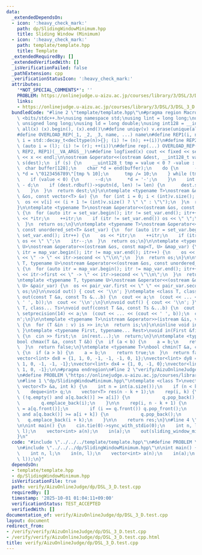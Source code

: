 ```yaml
---
data:
  _extendedDependsOn:
  - icon: ':heavy_check_mark:'
    path: dp/SlidingWindowMinimum.hpp
    title: Sliding Window (Minimum)
  - icon: ':heavy_check_mark:'
    path: template/template.hpp
    title: Template
  _extendedRequiredBy: []
  _extendedVerifiedWith: []
  _isVerificationFailed: false
  _pathExtension: cpp
  _verificationStatusIcon: ':heavy_check_mark:'
  attributes:
    '*NOT_SPECIAL_COMMENTS*': ''
    PROBLEM: https://onlinejudge.u-aizu.ac.jp/courses/library/3/DSL/3/DSL_3_D
    links:
    - https://onlinejudge.u-aizu.ac.jp/courses/library/3/DSL/3/DSL_3_D
  bundledCode: "#line 2 \"template/template.hpp\"\n#pragma region Macros\n#include\
    \ <bits/stdc++.h>\nusing namespace std;\nusing lint = long long;\nusing ull =\
    \ unsigned long long;\nusing ld = long double;\nusing int128 = __int128_t;\n#define\
    \ all(x) (x).begin(), (x).end()\n#define uniqv(v) v.erase(unique(all(v)), v.end())\n\
    #define OVERLOAD_REP(_1, _2, _3, name, ...) name\n#define REP1(i, n) for (auto\
    \ i = std::decay_t<decltype(n)>{}; (i) != (n); ++(i))\n#define REP2(i, l, r) for\
    \ (auto i = (l); (i) != (r); ++(i))\n#define rep(...) OVERLOAD_REP(__VA_ARGS__,\
    \ REP2, REP1)(__VA_ARGS__)\n#define logfixed(x) cout << fixed << setprecision(10)\
    \ << x << endl;\n\nostream &operator<<(ostream &dest, __int128_t value) {\n  ostream::sentry\
    \ s(dest);\n  if (s) {\n    __uint128_t tmp = value < 0 ? -value : value;\n  \
    \  char buffer[128];\n    char *d = end(buffer);\n    do {\n      --d;\n     \
    \ *d = \"0123456789\"[tmp % 10];\n      tmp /= 10;\n    } while (tmp != 0);\n\
    \    if (value < 0) {\n      --d;\n      *d = '-';\n    }\n    int len = end(buffer)\
    \ - d;\n    if (dest.rdbuf()->sputn(d, len) != len) {\n      dest.setstate(ios_base::badbit);\n\
    \    }\n  }\n  return dest;\n}\n\ntemplate <typename T>\nostream &operator<<(ostream\
    \ &os, const vector<T> &v) {\n  for (int i = 0; i < (int)v.size(); i++) {\n  \
    \  os << v[i] << (i + 1 != (int)v.size() ? \" \" : \"\");\n  }\n  return os;\n\
    }\n\ntemplate <typename T>\nostream &operator<<(ostream &os, const set<T> &set_var)\
    \ {\n  for (auto itr = set_var.begin(); itr != set_var.end(); itr++) {\n    os\
    \ << *itr;\n    ++itr;\n    if (itr != set_var.end()) os << \" \";\n    itr--;\n\
    \  }\n  return os;\n}\n\ntemplate <typename T>\nostream &operator<<(ostream &os,\
    \ const unordered_set<T> &set_var) {\n  for (auto itr = set_var.begin(); itr !=\
    \ set_var.end(); itr++) {\n    os << *itr;\n    ++itr;\n    if (itr != set_var.end())\
    \ os << \" \";\n    itr--;\n  }\n  return os;\n}\n\ntemplate <typename T, typename\
    \ U>\nostream &operator<<(ostream &os, const map<T, U> &map_var) {\n  for (auto\
    \ itr = map_var.begin(); itr != map_var.end(); itr++) {\n    os << itr->first\
    \ << \" -> \" << itr->second << \"\\n\";\n  }\n  return os;\n}\n\ntemplate <typename\
    \ T, typename U>\nostream &operator<<(ostream &os, const unordered_map<T, U> &map_var)\
    \ {\n  for (auto itr = map_var.begin(); itr != map_var.end(); itr++) {\n    os\
    \ << itr->first << \" -> \" << itr->second << \"\\n\";\n  }\n  return os;\n}\n\
    \ntemplate <typename T, typename U>\nostream &operator<<(ostream &os, const pair<T,\
    \ U> &pair_var) {\n  os << pair_var.first << \" \" << pair_var.second;\n  return\
    \ os;\n}\n\nvoid out() { cout << '\\n'; }\ntemplate <class T, class... Ts>\nvoid\
    \ out(const T &a, const Ts &...b) {\n  cout << a;\n  (cout << ... << (cout <<\
    \ ' ', b));\n  cout << '\\n';\n}\n\nvoid outf() { cout << '\\n'; }\ntemplate <class\
    \ T, class... Ts>\nvoid outf(const T &a, const Ts &...b) {\n  cout << fixed <<\
    \ setprecision(14) << a;\n  (cout << ... << (cout << ' ', b));\n  cout << '\\\
    n';\n}\n\ntemplate <typename T>\nistream &operator>>(istream &is, vector<T> &v)\
    \ {\n  for (T &in : v) is >> in;\n  return is;\n}\n\ninline void in(void) { return;\
    \ }\ntemplate <typename First, typename... Rest>\nvoid in(First &first, Rest &...rest)\
    \ {\n  cin >> first;\n  in(rest...);\n  return;\n}\n\ntemplate <typename T>\n\
    bool chmax(T &a, const T &b) {\n  if (a < b) {\n    a = b;\n    return true;\n\
    \  }\n  return false;\n}\ntemplate <typename T>\nbool chmin(T &a, const T &b)\
    \ {\n  if (a > b) {\n    a = b;\n    return true;\n  }\n  return false;\n}\n\n\
    vector<lint> dx8 = {1, 1, 0, -1, -1, -1, 0, 1};\nvector<lint> dy8 = {0, 1, 1,\
    \ 1, 0, -1, -1, -1};\nvector<lint> dx4 = {1, 0, -1, 0};\nvector<lint> dy4 = {0,\
    \ 1, 0, -1};\n\n#pragma endregion\n#line 2 \"verify/AizuOnlineJudge/dp/DSL_3_D.test.cpp\"\
    \n#define PROBLEM \"https://onlinejudge.u-aizu.ac.jp/courses/library/3/DSL/3/DSL_3_D\"\
    \n#line 1 \"dp/SlidingWindowMinimum.hpp\"\ntemplate <class T>\nvector<T> sliding_window_minimum(const\
    \ vector<T> &a, int k) {\n    int n = int(a.size());\n    if (n < k) return {};\n\
    \    deque<int> q;\n    vector<T> res(n - k + 1);\n    rep(i, k) {\n        while\
    \ (!q.empty() and a[q.back()] >= a[i]) {\n            q.pop_back();\n        }\n\
    \        q.emplace_back(i);\n    }\n\n    rep(i, n - k + 1) {\n        res[i]\
    \ = a[q.front()];\n        if (i == q.front()) q.pop_front();\n        while (!q.empty()\
    \ and a[q.back()] >= a[i + k]) {\n            q.pop_back();\n        }\n     \
    \   q.emplace_back(i + k);\n    }\n\n    return res;\n}\n#line 4 \"verify/AizuOnlineJudge/dp/DSL_3_D.test.cpp\"\
    \n\nint main() {\n    cin.tie(0)->sync_with_stdio(0);\n    int n, l;\n    in(n,\
    \ l);\n    vector<int> a(n);\n    in(a);\n    out(sliding_window_minimum(a, l));\n\
    }\n"
  code: "#include \"../../../template/template.hpp\"\n#define PROBLEM \"https://onlinejudge.u-aizu.ac.jp/courses/library/3/DSL/3/DSL_3_D\"\
    \n#include \"../../../dp/SlidingWindowMinimum.hpp\"\n\nint main() {\n    cin.tie(0)->sync_with_stdio(0);\n\
    \    int n, l;\n    in(n, l);\n    vector<int> a(n);\n    in(a);\n    out(sliding_window_minimum(a,\
    \ l));\n}"
  dependsOn:
  - template/template.hpp
  - dp/SlidingWindowMinimum.hpp
  isVerificationFile: true
  path: verify/AizuOnlineJudge/dp/DSL_3_D.test.cpp
  requiredBy: []
  timestamp: '2025-10-01 01:04:11+09:00'
  verificationStatus: TEST_ACCEPTED
  verifiedWith: []
documentation_of: verify/AizuOnlineJudge/dp/DSL_3_D.test.cpp
layout: document
redirect_from:
- /verify/verify/AizuOnlineJudge/dp/DSL_3_D.test.cpp
- /verify/verify/AizuOnlineJudge/dp/DSL_3_D.test.cpp.html
title: verify/AizuOnlineJudge/dp/DSL_3_D.test.cpp
---
```

